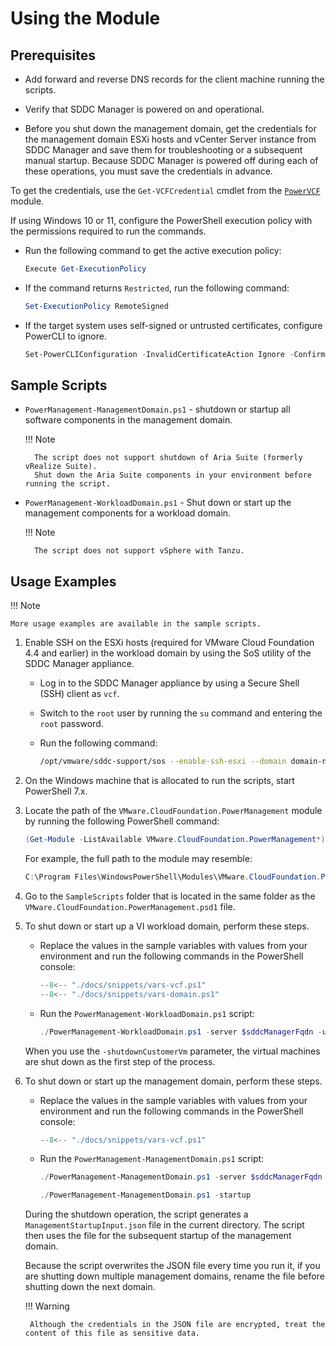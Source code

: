 # Using the Module

## Prerequisites

- Add forward and reverse DNS records for the client machine running the scripts.

- Verify that SDDC Manager is powered on and operational.

- Before you shut down the management domain, get the credentials for the management domain ESXi hosts and vCenter Server instance from SDDC Manager and save them for troubleshooting or a subsequent manual startup. Because SDDC Manager is powered off during each of these operations, you must save the credentials in advance.

To get the credentials, use the `Get-VCFCredential` cmdlet from the [`PowerVCF`][docs-module-powervcf] module.

If using Windows 10 or 11, configure the PowerShell execution policy with the permissions required to run the commands.

- Run the following command to get the active execution policy:

    ```powershell
    Execute Get-ExecutionPolicy
    ```

- If the command returns `Restricted`, run the following command:

    ```powershell
    Set-ExecutionPolicy RemoteSigned
    ```

- If the target system uses self-signed or untrusted certificates, configure PowerCLI to ignore.

    ```powershell
    Set-PowerCLIConfiguration -InvalidCertificateAction Ignore -Confirm:$false
    ```

## Sample Scripts

- `PowerManagement-ManagementDomain.ps1` - shutdown or startup all software components in the management domain.

    !!! Note

        The script does not support shutdown of Aria Suite (formerly vRealize Suite). 
        Shut down the Aria Suite components in your environment before running the script.

- `PowerManagement-WorkloadDomain.ps1` - Shut down or start up the management components for a workload domain.

    !!! Note

        The script does not support vSphere with Tanzu.

## Usage Examples

!!! Note

    More usage examples are available in the sample scripts.

1. Enable SSH on the ESXi hosts (required for VMware Cloud Foundation 4.4 and earlier) in the workload domain by using the SoS utility of the SDDC Manager appliance.

    - Log in to the SDDC Manager appliance by using a Secure Shell (SSH) client as `vcf`.

    - Switch to the `root` user by running the `su` command and entering the `root` password.

    - Run the following command:

        ```bash
        /opt/vmware/sddc-support/sos --enable-ssh-esxi --domain domain-name
        ```

2. On the Windows machine that is allocated to run the scripts, start PowerShell 7.x.

3. Locate the path of the `VMware.CloudFoundation.PowerManagement` module by running the following PowerShell command:

    ```powershell
    (Get-Module -ListAvailable VMware.CloudFoundation.PowerManagement*).path
    ```

    For example, the full path to the module may resemble:

    ```powershell
    C:\Program Files\WindowsPowerShell\Modules\VMware.CloudFoundation.PowerManagement\1.0.0.1000\VMware.CloudFoundation.PowerManagement.psd1
    ```

4. Go to the `SampleScripts` folder that is located in the same folder as the `VMware.CloudFoundation.PowerManagement.psd1` file.

5. To shut down or start up a VI workload domain, perform these steps.

    - Replace the values in the sample variables with values from your environment and run the following commands in the PowerShell console:

        ```powershell
        --8<-- "./docs/snippets/vars-vcf.ps1"
        --8<-- "./docs/snippets/vars-domain.ps1"
        ```

    - Run the `PowerManagement-WorkloadDomain.ps1` script:

        ```powershell
        ./PowerManagement-WorkloadDomain.ps1 -server $sddcManagerFqdn -user $sddcManagerUser -pass $sddcManagerPass -sddcDomain $sddcDomain -shutdown -shutdownCustomerVm
        ```

    When you use the `-shutdownCustomerVm` parameter, the virtual machines are shut down as the first step of the process.

6. To shut down or start up the management domain, perform these steps.

    - Replace the values in the sample variables with values from your environment and run the following commands in the PowerShell console:

        ```powershell
        --8<-- "./docs/snippets/vars-vcf.ps1"
        ```

    - Run the `PowerManagement-ManagementDomain.ps1` script:

        ```powershell
        ./PowerManagement-ManagementDomain.ps1 -server $sddcManagerFqdn -user $sddcManagerUser -pass $sddcManagerPass -shutdown
        
        ./PowerManagement-ManagementDomain.ps1 -startup
        ```

    During the shutdown operation, the script generates a `ManagementStartupInput.json` file in the current directory. The script then uses the file for the subsequent startup of the management domain.

    Because the script overwrites the JSON file every time you run it, if you are shutting down multiple management domains, rename the file before shutting down the next domain.

    !!! Warning

        Although the credentials in the JSON file are encrypted, treat the content of this file as sensitive data.

[docs-module-powervcf]: https://vmware.github.io/powershell-module-for-vmware-cloud-foundation
